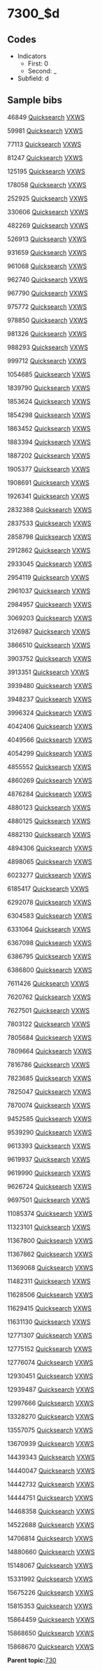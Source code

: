 # 7300\_$d

## Codes

-   Indicators
    -   First: 0
    -   Second: \_
-   Subfield: d

## Sample bibs

46849 [Quicksearch](https://search.library.yale.edu/catalog/46849) [VXWS](http://prodorbis.library.yale.edu:7014/vxws/GetHoldingsService?bibId=46849)

59981 [Quicksearch](https://search.library.yale.edu/catalog/59981) [VXWS](http://prodorbis.library.yale.edu:7014/vxws/GetHoldingsService?bibId=59981)

77113 [Quicksearch](https://search.library.yale.edu/catalog/77113) [VXWS](http://prodorbis.library.yale.edu:7014/vxws/GetHoldingsService?bibId=77113)

81247 [Quicksearch](https://search.library.yale.edu/catalog/81247) [VXWS](http://prodorbis.library.yale.edu:7014/vxws/GetHoldingsService?bibId=81247)

125195 [Quicksearch](https://search.library.yale.edu/catalog/125195) [VXWS](http://prodorbis.library.yale.edu:7014/vxws/GetHoldingsService?bibId=125195)

178058 [Quicksearch](https://search.library.yale.edu/catalog/178058) [VXWS](http://prodorbis.library.yale.edu:7014/vxws/GetHoldingsService?bibId=178058)

252925 [Quicksearch](https://search.library.yale.edu/catalog/252925) [VXWS](http://prodorbis.library.yale.edu:7014/vxws/GetHoldingsService?bibId=252925)

330606 [Quicksearch](https://search.library.yale.edu/catalog/330606) [VXWS](http://prodorbis.library.yale.edu:7014/vxws/GetHoldingsService?bibId=330606)

482269 [Quicksearch](https://search.library.yale.edu/catalog/482269) [VXWS](http://prodorbis.library.yale.edu:7014/vxws/GetHoldingsService?bibId=482269)

526913 [Quicksearch](https://search.library.yale.edu/catalog/526913) [VXWS](http://prodorbis.library.yale.edu:7014/vxws/GetHoldingsService?bibId=526913)

931659 [Quicksearch](https://search.library.yale.edu/catalog/931659) [VXWS](http://prodorbis.library.yale.edu:7014/vxws/GetHoldingsService?bibId=931659)

961068 [Quicksearch](https://search.library.yale.edu/catalog/961068) [VXWS](http://prodorbis.library.yale.edu:7014/vxws/GetHoldingsService?bibId=961068)

962740 [Quicksearch](https://search.library.yale.edu/catalog/962740) [VXWS](http://prodorbis.library.yale.edu:7014/vxws/GetHoldingsService?bibId=962740)

967790 [Quicksearch](https://search.library.yale.edu/catalog/967790) [VXWS](http://prodorbis.library.yale.edu:7014/vxws/GetHoldingsService?bibId=967790)

975772 [Quicksearch](https://search.library.yale.edu/catalog/975772) [VXWS](http://prodorbis.library.yale.edu:7014/vxws/GetHoldingsService?bibId=975772)

978850 [Quicksearch](https://search.library.yale.edu/catalog/978850) [VXWS](http://prodorbis.library.yale.edu:7014/vxws/GetHoldingsService?bibId=978850)

981326 [Quicksearch](https://search.library.yale.edu/catalog/981326) [VXWS](http://prodorbis.library.yale.edu:7014/vxws/GetHoldingsService?bibId=981326)

988293 [Quicksearch](https://search.library.yale.edu/catalog/988293) [VXWS](http://prodorbis.library.yale.edu:7014/vxws/GetHoldingsService?bibId=988293)

999712 [Quicksearch](https://search.library.yale.edu/catalog/999712) [VXWS](http://prodorbis.library.yale.edu:7014/vxws/GetHoldingsService?bibId=999712)

1054685 [Quicksearch](https://search.library.yale.edu/catalog/1054685) [VXWS](http://prodorbis.library.yale.edu:7014/vxws/GetHoldingsService?bibId=1054685)

1839790 [Quicksearch](https://search.library.yale.edu/catalog/1839790) [VXWS](http://prodorbis.library.yale.edu:7014/vxws/GetHoldingsService?bibId=1839790)

1853624 [Quicksearch](https://search.library.yale.edu/catalog/1853624) [VXWS](http://prodorbis.library.yale.edu:7014/vxws/GetHoldingsService?bibId=1853624)

1854298 [Quicksearch](https://search.library.yale.edu/catalog/1854298) [VXWS](http://prodorbis.library.yale.edu:7014/vxws/GetHoldingsService?bibId=1854298)

1863452 [Quicksearch](https://search.library.yale.edu/catalog/1863452) [VXWS](http://prodorbis.library.yale.edu:7014/vxws/GetHoldingsService?bibId=1863452)

1883394 [Quicksearch](https://search.library.yale.edu/catalog/1883394) [VXWS](http://prodorbis.library.yale.edu:7014/vxws/GetHoldingsService?bibId=1883394)

1887202 [Quicksearch](https://search.library.yale.edu/catalog/1887202) [VXWS](http://prodorbis.library.yale.edu:7014/vxws/GetHoldingsService?bibId=1887202)

1905377 [Quicksearch](https://search.library.yale.edu/catalog/1905377) [VXWS](http://prodorbis.library.yale.edu:7014/vxws/GetHoldingsService?bibId=1905377)

1908691 [Quicksearch](https://search.library.yale.edu/catalog/1908691) [VXWS](http://prodorbis.library.yale.edu:7014/vxws/GetHoldingsService?bibId=1908691)

1926341 [Quicksearch](https://search.library.yale.edu/catalog/1926341) [VXWS](http://prodorbis.library.yale.edu:7014/vxws/GetHoldingsService?bibId=1926341)

2832388 [Quicksearch](https://search.library.yale.edu/catalog/2832388) [VXWS](http://prodorbis.library.yale.edu:7014/vxws/GetHoldingsService?bibId=2832388)

2837533 [Quicksearch](https://search.library.yale.edu/catalog/2837533) [VXWS](http://prodorbis.library.yale.edu:7014/vxws/GetHoldingsService?bibId=2837533)

2858798 [Quicksearch](https://search.library.yale.edu/catalog/2858798) [VXWS](http://prodorbis.library.yale.edu:7014/vxws/GetHoldingsService?bibId=2858798)

2912862 [Quicksearch](https://search.library.yale.edu/catalog/2912862) [VXWS](http://prodorbis.library.yale.edu:7014/vxws/GetHoldingsService?bibId=2912862)

2933045 [Quicksearch](https://search.library.yale.edu/catalog/2933045) [VXWS](http://prodorbis.library.yale.edu:7014/vxws/GetHoldingsService?bibId=2933045)

2954119 [Quicksearch](https://search.library.yale.edu/catalog/2954119) [VXWS](http://prodorbis.library.yale.edu:7014/vxws/GetHoldingsService?bibId=2954119)

2961037 [Quicksearch](https://search.library.yale.edu/catalog/2961037) [VXWS](http://prodorbis.library.yale.edu:7014/vxws/GetHoldingsService?bibId=2961037)

2984957 [Quicksearch](https://search.library.yale.edu/catalog/2984957) [VXWS](http://prodorbis.library.yale.edu:7014/vxws/GetHoldingsService?bibId=2984957)

3069203 [Quicksearch](https://search.library.yale.edu/catalog/3069203) [VXWS](http://prodorbis.library.yale.edu:7014/vxws/GetHoldingsService?bibId=3069203)

3126987 [Quicksearch](https://search.library.yale.edu/catalog/3126987) [VXWS](http://prodorbis.library.yale.edu:7014/vxws/GetHoldingsService?bibId=3126987)

3866510 [Quicksearch](https://search.library.yale.edu/catalog/3866510) [VXWS](http://prodorbis.library.yale.edu:7014/vxws/GetHoldingsService?bibId=3866510)

3903752 [Quicksearch](https://search.library.yale.edu/catalog/3903752) [VXWS](http://prodorbis.library.yale.edu:7014/vxws/GetHoldingsService?bibId=3903752)

3913351 [Quicksearch](https://search.library.yale.edu/catalog/3913351) [VXWS](http://prodorbis.library.yale.edu:7014/vxws/GetHoldingsService?bibId=3913351)

3939480 [Quicksearch](https://search.library.yale.edu/catalog/3939480) [VXWS](http://prodorbis.library.yale.edu:7014/vxws/GetHoldingsService?bibId=3939480)

3948237 [Quicksearch](https://search.library.yale.edu/catalog/3948237) [VXWS](http://prodorbis.library.yale.edu:7014/vxws/GetHoldingsService?bibId=3948237)

3996324 [Quicksearch](https://search.library.yale.edu/catalog/3996324) [VXWS](http://prodorbis.library.yale.edu:7014/vxws/GetHoldingsService?bibId=3996324)

4042406 [Quicksearch](https://search.library.yale.edu/catalog/4042406) [VXWS](http://prodorbis.library.yale.edu:7014/vxws/GetHoldingsService?bibId=4042406)

4049566 [Quicksearch](https://search.library.yale.edu/catalog/4049566) [VXWS](http://prodorbis.library.yale.edu:7014/vxws/GetHoldingsService?bibId=4049566)

4054299 [Quicksearch](https://search.library.yale.edu/catalog/4054299) [VXWS](http://prodorbis.library.yale.edu:7014/vxws/GetHoldingsService?bibId=4054299)

4855552 [Quicksearch](https://search.library.yale.edu/catalog/4855552) [VXWS](http://prodorbis.library.yale.edu:7014/vxws/GetHoldingsService?bibId=4855552)

4860269 [Quicksearch](https://search.library.yale.edu/catalog/4860269) [VXWS](http://prodorbis.library.yale.edu:7014/vxws/GetHoldingsService?bibId=4860269)

4876284 [Quicksearch](https://search.library.yale.edu/catalog/4876284) [VXWS](http://prodorbis.library.yale.edu:7014/vxws/GetHoldingsService?bibId=4876284)

4880123 [Quicksearch](https://search.library.yale.edu/catalog/4880123) [VXWS](http://prodorbis.library.yale.edu:7014/vxws/GetHoldingsService?bibId=4880123)

4880125 [Quicksearch](https://search.library.yale.edu/catalog/4880125) [VXWS](http://prodorbis.library.yale.edu:7014/vxws/GetHoldingsService?bibId=4880125)

4882130 [Quicksearch](https://search.library.yale.edu/catalog/4882130) [VXWS](http://prodorbis.library.yale.edu:7014/vxws/GetHoldingsService?bibId=4882130)

4894306 [Quicksearch](https://search.library.yale.edu/catalog/4894306) [VXWS](http://prodorbis.library.yale.edu:7014/vxws/GetHoldingsService?bibId=4894306)

4898065 [Quicksearch](https://search.library.yale.edu/catalog/4898065) [VXWS](http://prodorbis.library.yale.edu:7014/vxws/GetHoldingsService?bibId=4898065)

6023277 [Quicksearch](https://search.library.yale.edu/catalog/6023277) [VXWS](http://prodorbis.library.yale.edu:7014/vxws/GetHoldingsService?bibId=6023277)

6185417 [Quicksearch](https://search.library.yale.edu/catalog/6185417) [VXWS](http://prodorbis.library.yale.edu:7014/vxws/GetHoldingsService?bibId=6185417)

6292078 [Quicksearch](https://search.library.yale.edu/catalog/6292078) [VXWS](http://prodorbis.library.yale.edu:7014/vxws/GetHoldingsService?bibId=6292078)

6304583 [Quicksearch](https://search.library.yale.edu/catalog/6304583) [VXWS](http://prodorbis.library.yale.edu:7014/vxws/GetHoldingsService?bibId=6304583)

6331064 [Quicksearch](https://search.library.yale.edu/catalog/6331064) [VXWS](http://prodorbis.library.yale.edu:7014/vxws/GetHoldingsService?bibId=6331064)

6367098 [Quicksearch](https://search.library.yale.edu/catalog/6367098) [VXWS](http://prodorbis.library.yale.edu:7014/vxws/GetHoldingsService?bibId=6367098)

6386795 [Quicksearch](https://search.library.yale.edu/catalog/6386795) [VXWS](http://prodorbis.library.yale.edu:7014/vxws/GetHoldingsService?bibId=6386795)

6386800 [Quicksearch](https://search.library.yale.edu/catalog/6386800) [VXWS](http://prodorbis.library.yale.edu:7014/vxws/GetHoldingsService?bibId=6386800)

7611426 [Quicksearch](https://search.library.yale.edu/catalog/7611426) [VXWS](http://prodorbis.library.yale.edu:7014/vxws/GetHoldingsService?bibId=7611426)

7620762 [Quicksearch](https://search.library.yale.edu/catalog/7620762) [VXWS](http://prodorbis.library.yale.edu:7014/vxws/GetHoldingsService?bibId=7620762)

7627501 [Quicksearch](https://search.library.yale.edu/catalog/7627501) [VXWS](http://prodorbis.library.yale.edu:7014/vxws/GetHoldingsService?bibId=7627501)

7803122 [Quicksearch](https://search.library.yale.edu/catalog/7803122) [VXWS](http://prodorbis.library.yale.edu:7014/vxws/GetHoldingsService?bibId=7803122)

7805684 [Quicksearch](https://search.library.yale.edu/catalog/7805684) [VXWS](http://prodorbis.library.yale.edu:7014/vxws/GetHoldingsService?bibId=7805684)

7809664 [Quicksearch](https://search.library.yale.edu/catalog/7809664) [VXWS](http://prodorbis.library.yale.edu:7014/vxws/GetHoldingsService?bibId=7809664)

7816786 [Quicksearch](https://search.library.yale.edu/catalog/7816786) [VXWS](http://prodorbis.library.yale.edu:7014/vxws/GetHoldingsService?bibId=7816786)

7823685 [Quicksearch](https://search.library.yale.edu/catalog/7823685) [VXWS](http://prodorbis.library.yale.edu:7014/vxws/GetHoldingsService?bibId=7823685)

7825047 [Quicksearch](https://search.library.yale.edu/catalog/7825047) [VXWS](http://prodorbis.library.yale.edu:7014/vxws/GetHoldingsService?bibId=7825047)

7870074 [Quicksearch](https://search.library.yale.edu/catalog/7870074) [VXWS](http://prodorbis.library.yale.edu:7014/vxws/GetHoldingsService?bibId=7870074)

9452585 [Quicksearch](https://search.library.yale.edu/catalog/9452585) [VXWS](http://prodorbis.library.yale.edu:7014/vxws/GetHoldingsService?bibId=9452585)

9539290 [Quicksearch](https://search.library.yale.edu/catalog/9539290) [VXWS](http://prodorbis.library.yale.edu:7014/vxws/GetHoldingsService?bibId=9539290)

9613393 [Quicksearch](https://search.library.yale.edu/catalog/9613393) [VXWS](http://prodorbis.library.yale.edu:7014/vxws/GetHoldingsService?bibId=9613393)

9619937 [Quicksearch](https://search.library.yale.edu/catalog/9619937) [VXWS](http://prodorbis.library.yale.edu:7014/vxws/GetHoldingsService?bibId=9619937)

9619990 [Quicksearch](https://search.library.yale.edu/catalog/9619990) [VXWS](http://prodorbis.library.yale.edu:7014/vxws/GetHoldingsService?bibId=9619990)

9626724 [Quicksearch](https://search.library.yale.edu/catalog/9626724) [VXWS](http://prodorbis.library.yale.edu:7014/vxws/GetHoldingsService?bibId=9626724)

9697501 [Quicksearch](https://search.library.yale.edu/catalog/9697501) [VXWS](http://prodorbis.library.yale.edu:7014/vxws/GetHoldingsService?bibId=9697501)

11085374 [Quicksearch](https://search.library.yale.edu/catalog/11085374) [VXWS](http://prodorbis.library.yale.edu:7014/vxws/GetHoldingsService?bibId=11085374)

11323101 [Quicksearch](https://search.library.yale.edu/catalog/11323101) [VXWS](http://prodorbis.library.yale.edu:7014/vxws/GetHoldingsService?bibId=11323101)

11367800 [Quicksearch](https://search.library.yale.edu/catalog/11367800) [VXWS](http://prodorbis.library.yale.edu:7014/vxws/GetHoldingsService?bibId=11367800)

11367862 [Quicksearch](https://search.library.yale.edu/catalog/11367862) [VXWS](http://prodorbis.library.yale.edu:7014/vxws/GetHoldingsService?bibId=11367862)

11369068 [Quicksearch](https://search.library.yale.edu/catalog/11369068) [VXWS](http://prodorbis.library.yale.edu:7014/vxws/GetHoldingsService?bibId=11369068)

11482311 [Quicksearch](https://search.library.yale.edu/catalog/11482311) [VXWS](http://prodorbis.library.yale.edu:7014/vxws/GetHoldingsService?bibId=11482311)

11628506 [Quicksearch](https://search.library.yale.edu/catalog/11628506) [VXWS](http://prodorbis.library.yale.edu:7014/vxws/GetHoldingsService?bibId=11628506)

11629415 [Quicksearch](https://search.library.yale.edu/catalog/11629415) [VXWS](http://prodorbis.library.yale.edu:7014/vxws/GetHoldingsService?bibId=11629415)

11631130 [Quicksearch](https://search.library.yale.edu/catalog/11631130) [VXWS](http://prodorbis.library.yale.edu:7014/vxws/GetHoldingsService?bibId=11631130)

12771307 [Quicksearch](https://search.library.yale.edu/catalog/12771307) [VXWS](http://prodorbis.library.yale.edu:7014/vxws/GetHoldingsService?bibId=12771307)

12775152 [Quicksearch](https://search.library.yale.edu/catalog/12775152) [VXWS](http://prodorbis.library.yale.edu:7014/vxws/GetHoldingsService?bibId=12775152)

12776074 [Quicksearch](https://search.library.yale.edu/catalog/12776074) [VXWS](http://prodorbis.library.yale.edu:7014/vxws/GetHoldingsService?bibId=12776074)

12930451 [Quicksearch](https://search.library.yale.edu/catalog/12930451) [VXWS](http://prodorbis.library.yale.edu:7014/vxws/GetHoldingsService?bibId=12930451)

12939487 [Quicksearch](https://search.library.yale.edu/catalog/12939487) [VXWS](http://prodorbis.library.yale.edu:7014/vxws/GetHoldingsService?bibId=12939487)

12997666 [Quicksearch](https://search.library.yale.edu/catalog/12997666) [VXWS](http://prodorbis.library.yale.edu:7014/vxws/GetHoldingsService?bibId=12997666)

13328270 [Quicksearch](https://search.library.yale.edu/catalog/13328270) [VXWS](http://prodorbis.library.yale.edu:7014/vxws/GetHoldingsService?bibId=13328270)

13557075 [Quicksearch](https://search.library.yale.edu/catalog/13557075) [VXWS](http://prodorbis.library.yale.edu:7014/vxws/GetHoldingsService?bibId=13557075)

13670939 [Quicksearch](https://search.library.yale.edu/catalog/13670939) [VXWS](http://prodorbis.library.yale.edu:7014/vxws/GetHoldingsService?bibId=13670939)

14439343 [Quicksearch](https://search.library.yale.edu/catalog/14439343) [VXWS](http://prodorbis.library.yale.edu:7014/vxws/GetHoldingsService?bibId=14439343)

14440047 [Quicksearch](https://search.library.yale.edu/catalog/14440047) [VXWS](http://prodorbis.library.yale.edu:7014/vxws/GetHoldingsService?bibId=14440047)

14442732 [Quicksearch](https://search.library.yale.edu/catalog/14442732) [VXWS](http://prodorbis.library.yale.edu:7014/vxws/GetHoldingsService?bibId=14442732)

14444751 [Quicksearch](https://search.library.yale.edu/catalog/14444751) [VXWS](http://prodorbis.library.yale.edu:7014/vxws/GetHoldingsService?bibId=14444751)

14468358 [Quicksearch](https://search.library.yale.edu/catalog/14468358) [VXWS](http://prodorbis.library.yale.edu:7014/vxws/GetHoldingsService?bibId=14468358)

14522688 [Quicksearch](https://search.library.yale.edu/catalog/14522688) [VXWS](http://prodorbis.library.yale.edu:7014/vxws/GetHoldingsService?bibId=14522688)

14706814 [Quicksearch](https://search.library.yale.edu/catalog/14706814) [VXWS](http://prodorbis.library.yale.edu:7014/vxws/GetHoldingsService?bibId=14706814)

14880660 [Quicksearch](https://search.library.yale.edu/catalog/14880660) [VXWS](http://prodorbis.library.yale.edu:7014/vxws/GetHoldingsService?bibId=14880660)

15148067 [Quicksearch](https://search.library.yale.edu/catalog/15148067) [VXWS](http://prodorbis.library.yale.edu:7014/vxws/GetHoldingsService?bibId=15148067)

15331992 [Quicksearch](https://search.library.yale.edu/catalog/15331992) [VXWS](http://prodorbis.library.yale.edu:7014/vxws/GetHoldingsService?bibId=15331992)

15675226 [Quicksearch](https://search.library.yale.edu/catalog/15675226) [VXWS](http://prodorbis.library.yale.edu:7014/vxws/GetHoldingsService?bibId=15675226)

15815353 [Quicksearch](https://search.library.yale.edu/catalog/15815353) [VXWS](http://prodorbis.library.yale.edu:7014/vxws/GetHoldingsService?bibId=15815353)

15864459 [Quicksearch](https://search.library.yale.edu/catalog/15864459) [VXWS](http://prodorbis.library.yale.edu:7014/vxws/GetHoldingsService?bibId=15864459)

15868650 [Quicksearch](https://search.library.yale.edu/catalog/15868650) [VXWS](http://prodorbis.library.yale.edu:7014/vxws/GetHoldingsService?bibId=15868650)

15868670 [Quicksearch](https://search.library.yale.edu/catalog/15868670) [VXWS](http://prodorbis.library.yale.edu:7014/vxws/GetHoldingsService?bibId=15868670)

**Parent topic:**[730](../../tags/730/730.md)

